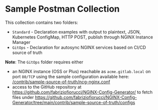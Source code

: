 # Sample Postman Collection

This collection contains two folders:

* `Standard` - Declaration examples with output to plaintext, JSON, Kubernetes ConfigMap, HTTP POST, publish through NGINX Instance Manager
* `GitOps` - Declaration for autosync NGINX services based on CI/CD source of truth

**Note**: The `GitOps` folder requires either
* an NGINX instance (OSS or Plus) reachable as `acme.gitlab.local` on port `80/TCP` using the sample configuration available here: [/contrib/sample-source-of-truth/ncg-nginx.conf](/contrib/sample-source-of-truth/ncg-nginx.conf)
* access to the GitHub repository at https://github.com/fabriziofiorucci/NGINX-Config-Generator/ to fetch files under https://github.com/fabriziofiorucci/NGINX-Config-Generator/tree/main/contrib/sample-source-of-truth/configs
